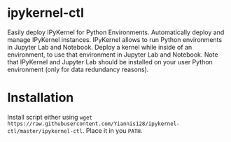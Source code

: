 # ipykernel-ctl

Easily deploy IPyKernel for Python Environments. Automatically deploy and manage IPyKernel instances. IPyKernel allows to run Python environments in Jupyter Lab and Notebook. Deploy a kernel while inside of an environment, to use that environment in Jupyter Lab and Notebook. Note that IPyKernel and Jupyter Lab should be installed on your user Python environment (only for data redundancy reasons).

# Installation

Install script either using `wget https://raw.githubusercontent.com/Yiannis128/ipykernel-ctl/master/ipykernel-ctl`. Place it in you `PATH`.

